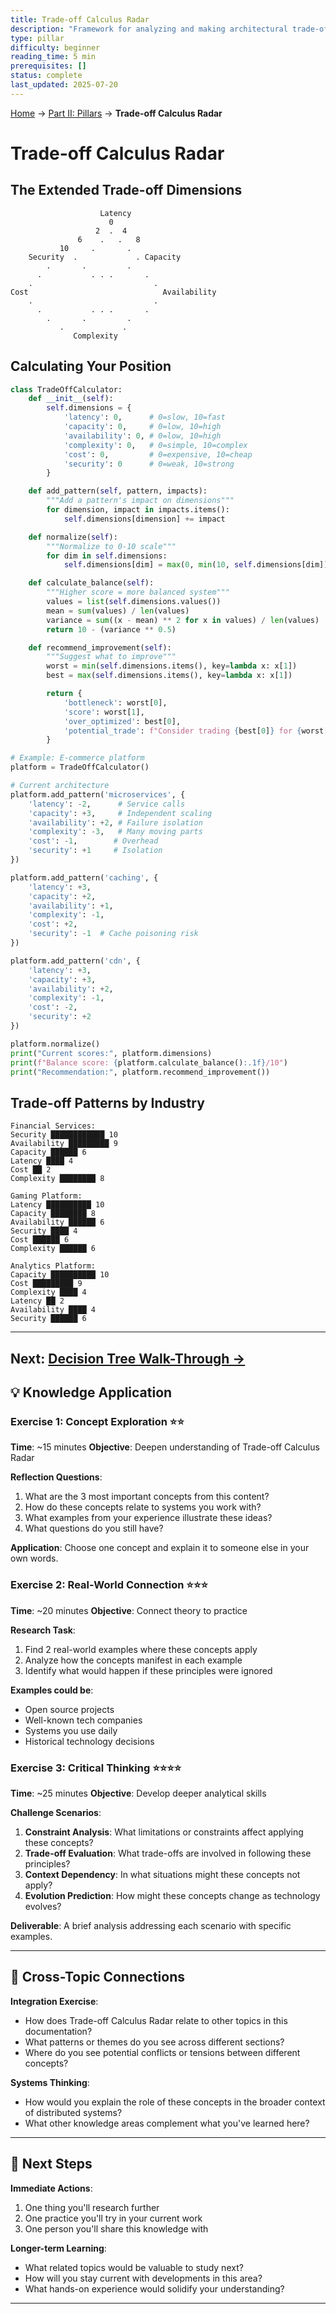 ```yaml
---
title: Trade-off Calculus Radar
description: "Framework for analyzing and making architectural trade-offs in distributed systems"
type: pillar
difficulty: beginner
reading_time: 5 min
prerequisites: []
status: complete
last_updated: 2025-07-20
---
```


<!-- Navigation -->
[Home](/) → [Part II: Pillars](/part2-pillars/) → **Trade-off Calculus Radar**

# Trade-off Calculus Radar

## The Extended Trade-off Dimensions

```text
                    Latency
                      0
                   2  .  4
               6    .   .   8
           10     .       .
    Security  .             . Capacity
        .       .         .
      .           . . .       .
    .                           .
Cost                              Availability
    .                           .
      .           . . .       .
        .       .         .
           .             .
              Complexity
```

## Calculating Your Position

```python
class TradeOffCalculator:
    def __init__(self):
        self.dimensions = {
            'latency': 0,      # 0=slow, 10=fast
            'capacity': 0,     # 0=low, 10=high
            'availability': 0, # 0=low, 10=high
            'complexity': 0,   # 0=simple, 10=complex
            'cost': 0,         # 0=expensive, 10=cheap
            'security': 0      # 0=weak, 10=strong
        }

    def add_pattern(self, pattern, impacts):
        """Add a pattern's impact on dimensions"""
        for dimension, impact in impacts.items():
            self.dimensions[dimension] += impact

    def normalize(self):
        """Normalize to 0-10 scale"""
        for dim in self.dimensions:
            self.dimensions[dim] = max(0, min(10, self.dimensions[dim]))

    def calculate_balance(self):
        """Higher score = more balanced system"""
        values = list(self.dimensions.values())
        mean = sum(values) / len(values)
        variance = sum((x - mean) ** 2 for x in values) / len(values)
        return 10 - (variance ** 0.5)

    def recommend_improvement(self):
        """Suggest what to improve"""
        worst = min(self.dimensions.items(), key=lambda x: x[1])
        best = max(self.dimensions.items(), key=lambda x: x[1])

        return {
            'bottleneck': worst[0],
            'score': worst[1],
            'over_optimized': best[0],
            'potential_trade': f"Consider trading {best[0]} for {worst[0]}"
        }

# Example: E-commerce platform
platform = TradeOffCalculator()

# Current architecture
platform.add_pattern('microservices', {
    'latency': -2,      # Service calls
    'capacity': +3,     # Independent scaling
    'availability': +2, # Failure isolation
    'complexity': -3,   # Many moving parts
    'cost': -1,        # Overhead
    'security': +1     # Isolation
})

platform.add_pattern('caching', {
    'latency': +3,
    'capacity': +2,
    'availability': +1,
    'complexity': -1,
    'cost': +2,
    'security': -1  # Cache poisoning risk
})

platform.add_pattern('cdn', {
    'latency': +3,
    'capacity': +3,
    'availability': +2,
    'complexity': -1,
    'cost': -2,
    'security': +2
})

platform.normalize()
print("Current scores:", platform.dimensions)
print(f"Balance score: {platform.calculate_balance():.1f}/10")
print("Recommendation:", platform.recommend_improvement())
```

## Trade-off Patterns by Industry

```text
Financial Services:
Security ████████████ 10
Availability █████████ 9
Capacity ██████ 6
Latency ████ 4
Cost ██ 2
Complexity ████████ 8

Gaming Platform:
Latency ██████████ 10
Capacity ████████ 8
Availability ██████ 6
Security ████ 4
Cost ██████ 6
Complexity ██████ 6

Analytics Platform:
Capacity ██████████ 10
Cost █████████ 9
Complexity ████ 4
Latency ██ 2
Availability ████ 4
Security ██████ 6
```

---

**Next**: [Decision Tree Walk-Through →](decision-tree.md)
---

## 💡 Knowledge Application

### Exercise 1: Concept Exploration ⭐⭐
**Time**: ~15 minutes
**Objective**: Deepen understanding of Trade-off Calculus Radar

**Reflection Questions**:
1. What are the 3 most important concepts from this content?
2. How do these concepts relate to systems you work with?
3. What examples from your experience illustrate these ideas?
4. What questions do you still have?

**Application**: Choose one concept and explain it to someone else in your own words.

### Exercise 2: Real-World Connection ⭐⭐⭐
**Time**: ~20 minutes
**Objective**: Connect theory to practice

**Research Task**:
1. Find 2 real-world examples where these concepts apply
2. Analyze how the concepts manifest in each example
3. Identify what would happen if these principles were ignored

**Examples could be**:
- Open source projects
- Well-known tech companies
- Systems you use daily
- Historical technology decisions

### Exercise 3: Critical Thinking ⭐⭐⭐⭐
**Time**: ~25 minutes
**Objective**: Develop deeper analytical skills

**Challenge Scenarios**:
1. **Constraint Analysis**: What limitations or constraints affect applying these concepts?
2. **Trade-off Evaluation**: What trade-offs are involved in following these principles?
3. **Context Dependency**: In what situations might these concepts not apply?
4. **Evolution Prediction**: How might these concepts change as technology evolves?

**Deliverable**: A brief analysis addressing each scenario with specific examples.

---

## 🔗 Cross-Topic Connections

**Integration Exercise**:
- How does Trade-off Calculus Radar relate to other topics in this documentation?
- What patterns or themes do you see across different sections?
- Where do you see potential conflicts or tensions between different concepts?

**Systems Thinking**:
- How would you explain the role of these concepts in the broader context of distributed systems?
- What other knowledge areas complement what you've learned here?

---

## 🎯 Next Steps

**Immediate Actions**:
1. One thing you'll research further
2. One practice you'll try in your current work
3. One person you'll share this knowledge with

**Longer-term Learning**:
- What related topics would be valuable to study next?
- How will you stay current with developments in this area?
- What hands-on experience would solidify your understanding?

---
